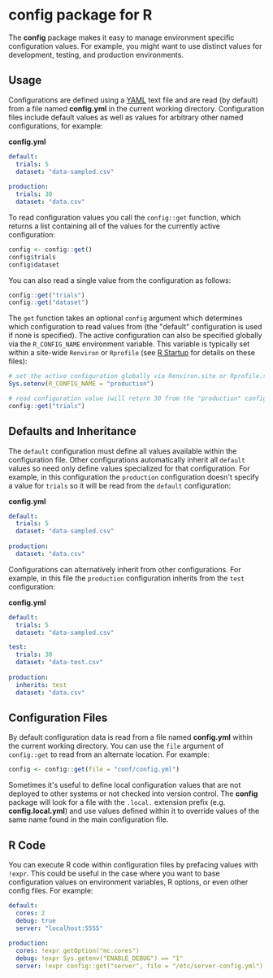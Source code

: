 config package for R
================

The **config** package makes it easy to manage environment specific configuration values. For example, you might want to use distinct values for development, testing, and production environments.

Usage
-----

Configurations are defined using a [YAML](http://www.yaml.org/about.html) text file and are read (by default) from a file named **config.yml** in the current working directory. Configuration files include default values as well as values for arbitrary other named configurations, for example:

**config.yml**

``` yaml
default:
  trials: 5
  dataset: "data-sampled.csv"
  
production:
  trials: 30
  dataset: "data.csv"
```

To read configuration values you call the `config::get` function, which returns a list containing all of the values for the currently active configuration:

``` r
config <- config::get()
config$trials
config$dataset
```

You can also read a single value from the configuration as follows:

``` r
config::get("trials")
config::get("dataset")
```

The `get` function takes an optional `config` argument which determines which configuration to read values from (the "default" configuration is used if none is specified). The active configuration can also be specified globally via the `R_CONFIG_NAME` environment variable. This variable is typically set within a site-wide `Renviron` or `Rprofile` (see [R Startup](https://stat.ethz.ch/R-manual/R-devel/library/base/html/Startup.html) for details on these files):

``` r
# set the active configuration globally via Renviron.site or Rprofile.site
Sys.setenv(R_CONFIG_NAME = "production")

# read configuration value (will return 30 from the "production" config)
config::get("trials")
```

Defaults and Inheritance
------------------------

The `default` configuration must define all values available within the configuration file. Other configurations automatically inherit all `default` values so need only define values specialized for that configuration. For example, in this configuration the `production` configuration doesn't specify a value for `trials` so it will be read from the `default` configuration:

**config.yml**

``` yaml
default:
  trials: 5
  dataset: "data-sampled.csv"
  
production:
  dataset: "data.csv"
```

Configurations can alternatively inherit from other configurations. For example, in this file the `production` configuration inherits from the `test` configuration:

**config.yml**

``` yaml
default:
  trials: 5
  dataset: "data-sampled.csv"

test:
  trials: 30
  dataset: "data-test.csv"
  
production:
  inherits: test
  dataset: "data.csv"
```

Configuration Files
-------------------

By default configuration data is read from a file named **config.yml** within the current working directory. You can use the `file` argument of `config::get` to read from an alternate location. For example:

``` r
config <- config::get(file = "conf/config.yml")
```

Sometimes it's useful to define local configuration values that are not deployed to other systems or not checked into version control. The **config** package will look for a file with the `.local.` extension prefix (e.g. **config.local.yml**) and use values defined within it to override values of the same name found in the main configuration file.

R Code
------

You can execute R code within configuration files by prefacing values with `!expr`. This could be useful in the case where you want to base configuration values on environment variables, R options, or even other config files. For example:

``` yaml
default:
  cores: 2
  debug: true
  server: "localhost:5555"
   
production:
  cores: !expr getOption("mc.cores")
  debug: !expr Sys.getenv("ENABLE_DEBUG") == "1"
  server: !expr config::get("server", file = "/etc/server-config.yml")
```

